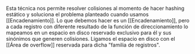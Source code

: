Esta técnica nos permite resolver colisiones al momento de hacer hashing estático y soluciona el problema planteado cuando usamos [[Encadenamiento]].
Lo que debemos hacer es un [[Encadenamiento]], pero a cada registro con diferente resultado de la función de direccionamiento lo mapeamos en un espacio en disco reservado exclusivo para él y sus sinónimos que generen colisiones. Ligamos el espacio en disco con el [[Área de overflow]] reservada para dicha "familia de registros".